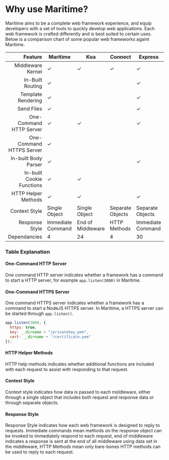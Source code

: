 # Why use Maritime?

Maritime aims to be a complete web framework experience, and equip developers with a set of tools to quickly develop web applications. Each web framework is crafted differently and is best suited to certain uses. Below is a comparison chart of some popular web frameworks againt Maritime.

|                   Feature | Maritime          | Koa               | Connect          | Express           |
| ------------------------: | ----------------- | ----------------- | ---------------- | ----------------- |
|         Middleware Kernel | ✓                 | ✓                 | ✓                | ✓                 |
|          In-Built Routing | ✓                 |                   |                  | ✓                 |
|        Template Rendering | ✓                 |                   |                  | ✓                 |
|                Send Files | ✓                 |                   |                  | ✓                 |
|   One-Command HTTP Server | ✓                 | ✓                 |                  | ✓                 |
|  One-Command HTTPS Server | ✓                 |                   |                  |                   |
|      In-built Body Parser | ✓                 |                   |                  | ✓                 |
| In-built Cookie Functions | ✓                 | ✓                 |                  |
|       HTTP Helper Methods | ✓                 | ✓                 |                  | ✓                 |
|             Context Style | Single Object     | Single Object     | Separate Objects | Separate Objects  |
|            Response Style | Immediate Command | End of Middleware | HTTP Methods     | Immediate Command |
|              Dependancies | 4                 | 24                | 4                | 30                |

### Table Explanation

#### One-Command HTTP Server

One command HTTP server indicates whether a framework has a command to start a HTTP server, for example `app.listen(3000)` in Maritime.

#### One-Command HTTPS Server

One command HTTPS server indicates whether a framework has a command to start a NodeJS HTTPS server. In Maritime,
a HTTPS server can be started through `app.listen()`.

```js
app.listen(3000, {
  https: true,
  key: __dirname + "/privatekey.pem",
  cert: __dirname + "/certificate.pem"
});
```

#### HTTP Helper Methods

HTTP help methods indicates whether additional functions are included with each request to assist with responding to that request.

#### Context Style

Context style indicates how data is passed to each middleware, either through a single object that includes both request and response data or through separate objects.

#### Response Style

Response Style indicates how each web framework is designed to reply to requests. Immediate commands mean methods on the response object can be invoked to immediately respond to each request, end of middleware indicates a response is sent at the end of all middleware using data set in the middleware, HTTP Methods mean only bare-bones HTTP methods can be used to reply to each request.
